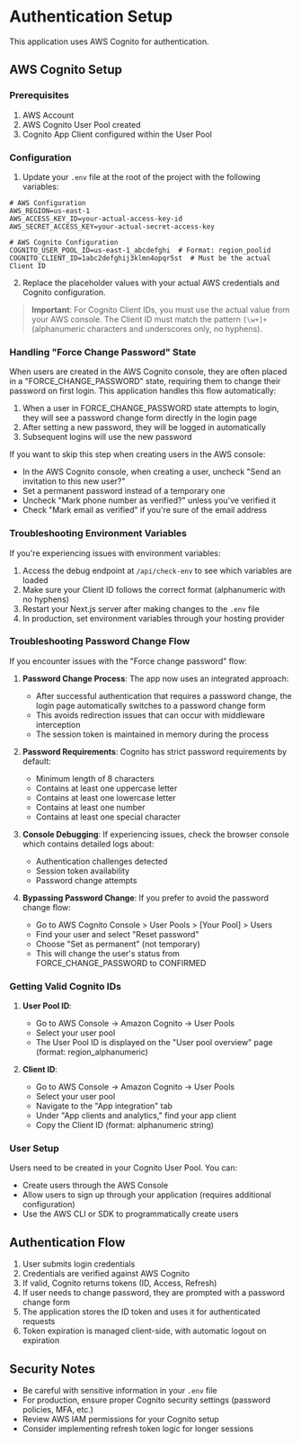 # Authentication Setup

This application uses AWS Cognito for authentication.

## AWS Cognito Setup

### Prerequisites
1. AWS Account
2. AWS Cognito User Pool created
3. Cognito App Client configured within the User Pool

### Configuration

1. Update your `.env` file at the root of the project with the following variables:

```
# AWS Configuration
AWS_REGION=us-east-1
AWS_ACCESS_KEY_ID=your-actual-access-key-id
AWS_SECRET_ACCESS_KEY=your-actual-secret-access-key

# AWS Cognito Configuration
COGNITO_USER_POOL_ID=us-east-1_abcdefghi  # Format: region_poolid
COGNITO_CLIENT_ID=1abc2defghij3klmn4opqr5st  # Must be the actual Client ID
```

2. Replace the placeholder values with your actual AWS credentials and Cognito configuration.

> **Important**: For Cognito Client IDs, you must use the actual value from your AWS console. The Client ID must match the pattern `[\w+]+` (alphanumeric characters and underscores only, no hyphens).

### Handling "Force Change Password" State

When users are created in the AWS Cognito console, they are often placed in a "FORCE_CHANGE_PASSWORD" state, requiring them to change their password on first login. This application handles this flow automatically:

1. When a user in FORCE_CHANGE_PASSWORD state attempts to login, they will see a password change form directly in the login page
2. After setting a new password, they will be logged in automatically
3. Subsequent logins will use the new password

If you want to skip this step when creating users in the AWS console:
- In the AWS Cognito console, when creating a user, uncheck "Send an invitation to this new user?"
- Set a permanent password instead of a temporary one
- Uncheck "Mark phone number as verified?" unless you've verified it
- Check "Mark email as verified" if you're sure of the email address

### Troubleshooting Environment Variables

If you're experiencing issues with environment variables:

1. Access the debug endpoint at `/api/check-env` to see which variables are loaded
2. Make sure your Client ID follows the correct format (alphanumeric with no hyphens)
3. Restart your Next.js server after making changes to the `.env` file
4. In production, set environment variables through your hosting provider

### Troubleshooting Password Change Flow

If you encounter issues with the "Force change password" flow:

1. **Password Change Process**: The app now uses an integrated approach:
   - After successful authentication that requires a password change, the login page automatically switches to a password change form
   - This avoids redirection issues that can occur with middleware interception
   - The session token is maintained in memory during the process

2. **Password Requirements**: Cognito has strict password requirements by default:
   - Minimum length of 8 characters
   - Contains at least one uppercase letter
   - Contains at least one lowercase letter
   - Contains at least one number
   - Contains at least one special character

3. **Console Debugging**: If experiencing issues, check the browser console which contains detailed logs about:
   - Authentication challenges detected
   - Session token availability
   - Password change attempts

4. **Bypassing Password Change**: If you prefer to avoid the password change flow:
   - Go to AWS Cognito Console > User Pools > [Your Pool] > Users
   - Find your user and select "Reset password"
   - Choose "Set as permanent" (not temporary)
   - This will change the user's status from FORCE_CHANGE_PASSWORD to CONFIRMED

### Getting Valid Cognito IDs

1. **User Pool ID**: 
   - Go to AWS Console → Amazon Cognito → User Pools
   - Select your user pool
   - The User Pool ID is displayed on the "User pool overview" page (format: region_alphanumeric)

2. **Client ID**:
   - Go to AWS Console → Amazon Cognito → User Pools
   - Select your user pool
   - Navigate to the "App integration" tab
   - Under "App clients and analytics," find your app client
   - Copy the Client ID (format: alphanumeric string)

### User Setup

Users need to be created in your Cognito User Pool. You can:
- Create users through the AWS Console
- Allow users to sign up through your application (requires additional configuration)
- Use the AWS CLI or SDK to programmatically create users

## Authentication Flow

1. User submits login credentials
2. Credentials are verified against AWS Cognito
3. If valid, Cognito returns tokens (ID, Access, Refresh)
4. If user needs to change password, they are prompted with a password change form
5. The application stores the ID token and uses it for authenticated requests
6. Token expiration is managed client-side, with automatic logout on expiration

## Security Notes

- Be careful with sensitive information in your `.env` file
- For production, ensure proper Cognito security settings (password policies, MFA, etc.)
- Review AWS IAM permissions for your Cognito setup
- Consider implementing refresh token logic for longer sessions 